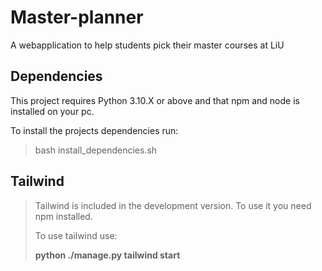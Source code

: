 # Master-planner
A webapplication to help students pick their master courses at LiU

## Dependencies
This project requires Python 3.10.X or above and that npm and node is installed on your pc.

To install the projects dependencies run:
> bash install_dependencies.sh

## Tailwind
> Tailwind is included in the development version. To use it you need npm installed.
>
> To use tailwind use:
>
> **python ./manage.py tailwind start**
